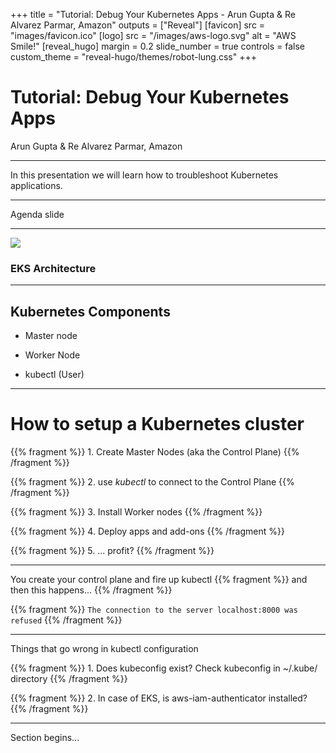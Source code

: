 +++
title = "Tutorial: Debug Your Kubernetes Apps - Arun Gupta & Re Alvarez Parmar, Amazon"
outputs = ["Reveal"]
[favicon]
src = "images/favicon.ico"
[logo]
src = "/images/aws-logo.svg"
alt = "AWS Smile!"
[reveal_hugo]
margin = 0.2
slide_number = true
controls = false
custom_theme = "reveal-hugo/themes/robot-lung.css"
+++

# Tutorial: Debug Your Kubernetes Apps
 Arun Gupta & Re Alvarez Parmar, Amazon


---

In this presentation we will learn how to troubleshoot Kubernetes applications. 

---

Agenda slide

---

![](images/eks-arch.jpg)

### EKS Architecture

---

## Kubernetes Components


- Master node

- Worker Node

- kubectl (User)

---

# How to setup a Kubernetes cluster

{{% fragment %}} 1. Create Master Nodes (aka the Control Plane) {{% /fragment %}}

{{% fragment %}} 2. use *kubectl* to connect to the Control Plane {{% /fragment %}}

{{% fragment %}} 3. Install Worker nodes {{% /fragment %}}

{{% fragment %}} 4. Deploy apps and add-ons {{% /fragment %}}

{{% fragment %}} 5. ... profit? {{% /fragment %}}

--- 

You create your control plane and fire up kubectl
{{% fragment %}} and then this happens... {{% /fragment %}}

{{% fragment %}} `The connection to the server localhost:8000 was refused` {{% /fragment %}}

---

Things that go wrong in kubectl configuration

{{% fragment %}} 1. Does kubeconfig exist? Check kubeconfig in ~/.kube/ directory {{% /fragment %}}

{{% fragment %}} 2. In case of EKS, is aws-iam-authenticator installed? {{% /fragment %}}

---

Section begins...
